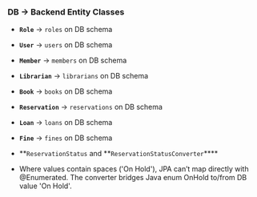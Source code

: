 ### DB -> Backend Entity Classes

- **`Role`** -> `roles` on DB schema
- **`User`** -> `users` on DB schema
- **`Member`** -> `members` on DB schema
- **`Librarian`** -> `librarians` on DB schema
- **`Book`** -> `books` on DB schema
- **`Reservation`** -> `reservations` on DB schema
- **`Loan`** -> `loans` on DB schema
- **`Fine`** -> `fines` on DB schema

- **`ReservationStatus` and **`ReservationStatusConverter`\*\*\*\*
- Where values contain spaces ('On Hold'), JPA can’t map directly with @Enumerated. The converter bridges Java enum OnHold to/from DB value 'On Hold'.
